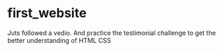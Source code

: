 # first_website
Juts followed a vedio. And practice the testimonial challenge to get the better understanding of HTML CSS
